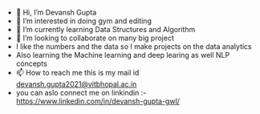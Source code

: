 - 👋 Hi, I’m Devansh Gupta 
- 👀 I’m interested in doing gym and editing  
- 🌱 I’m currently learning Data Structures and Algorithm 
- 💞️ I’m looking to collaborate on many big project
- I like the numbers and the data so I make projects on the data analytics
- Also learning the Machine learning and deep learing  as well NLP concepts 
- 📫 How to reach me this is my mail id devansh.gupta2021@vitbhopal.ac.in
- you can aslo connect me on linkindin :- https://www.linkedin.com/in/devansh-gupta-gwl/ 

<!---
DEVANSH-is-devil/DEVANSH-is-devil is a ✨ special ✨ repository because its `README.md` (this file) appears on your GitHub profile.
You can click the Preview link to take a look at your changes.
--->
